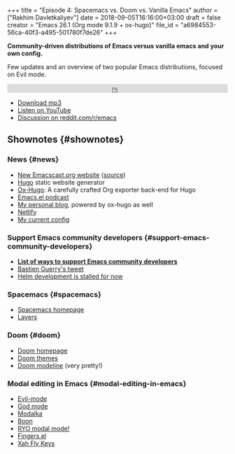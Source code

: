 +++
title = "Episode 4: Spacemacs vs. Doom vs. Vanilla Emacs"
author = ["Rakhim Davletkaliyev"]
date = 2018-09-05T16:16:00+03:00
draft = false
creator = "Emacs 26.1 (Org mode 9.1.9 + ox-hugo)"
file_id = "a6984553-56ca-40f3-a495-501780f7de26"
+++

**Community-driven distributions of Emacs versus vanilla emacs and your own config.**

Few updates and an overview of two popular Emacs distributions, focused on Evil mode.

<iframe src='https://pinecast.com/player/a6984553-56ca-40f3-a495-501780f7de26?theme=slim' seamless height="20" style="border:0" class="pinecast-embed" frameborder="0" width="100%"></iframe>

-   [Download mp3](https://pinecast.com/listen/a6984553-56ca-40f3-a495-501780f7de26)
-   [Listen on YouTube](https://youtu.be/6xKzrcrv%5FfU)
-   [Discussion on reddit.com/r/emacs](https://www.reddit.com/r/emacs/comments/966nag/emacscast%5F3%5Forg%5Fmode%5Fand%5Fa%5Fbit%5Fabout%5Fhelm/)


## Shownotes {#shownotes}


### News {#news}

-   [New Emacscast.org website](https://emacscast.org) ([source](https://github.com/freetonik/emacscast.org))
-   [Hugo](https://gohugo.io/) static website generator
-   [Ox-Hugo](https://github.com/kaushalmodi/ox-hugo): A carefully crafted Org exporter back-end for Hugo
-   [Emacs.el podcast](https://emacsel.com/)
-   [My personal blog](https://rakhim.org/), powered by ox-hugo as well
-   [Netlify](https://www.netlify.com/)
-   [My current config](https://github.com/freetonik/emacs-dotfiles)


### Support Emacs community developers {#support-emacs-community-developers}

-   **[List of ways to support Emacs community developers](https://github.com/freetonik/support-emacs-community-devs)**
-   [Bastien Guerry's tweet](https://twitter.com/bzg2/status/970281120880300033)
-   [Helm development is stalled for now](https://github.com/emacs-helm/helm/issues/2083)


### Spacemacs {#spacemacs}

-   [Spacemacs homepage](http://spacemacs.org/)
-   [Layers](http://spacemacs.org/layers/LAYERS.html)


### Doom {#doom}

-   [Doom homepage](https://github.com/hlissner/doom-emacs)
-   [Doom themes](https://github.com/hlissner/emacs-doom-themes)
-   [Doom modeline](https://github.com/hlissner/doom-emacs/tree/master/modules/ui/doom-modeline) (very pretty!)


### Modal editing in Emacs {#modal-editing-in-emacs}

-   [Evil-mode](https://github.com/emacs-evil/evil)
-   [God mode](https://github.com/chrisdone/god-mode)
-   [Modalka](https://github.com/mrkkrp/modalka)
-   [Boon](https://github.com/jyp/boon)
-   [RYO modal mode!](https://github.com/Kungsgeten/ryo-modal)
-   [Fingers.el](https://github.com/fgeller/fingers.el)
-   [Xah Fly Keys](http://ergoemacs.org/misc/ergoemacs%5Fvi%5Fmode.html)
